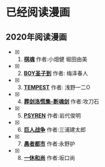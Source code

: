 # 已经阅读漫画

## 2020年阅读漫画
- [x] 1. **[棋魂](./comics/2021/棋魂.md)**  作者:小畑健 堀田由美
- [x] 2. **[BOY圣子到](./comics/2021/BOY圣子到.md)**  作者: 梅泽春人
- [x] 3. **[TEMPEST](./comics/2021/TEMPEST.md)**  作者: 浅野一二O
- [x] 4. **[葬剑洛慌集-断魂剑](./comics/2021/葬剑洛慌集-断魂剑.md)** 作者:攻刀石
- [x] 5. **[PSYREN](./comics/2021/PSYREN.md)** 作者:岩代俊明
- [x] 6. **[巨人战争](./comics/2021/巨人战争.md)** 作者:三浦建太郎
- [x] 7. **[愚者都市](./comics/2021/愚者都市.md)** 作者:永野护
- [x] 8. **[一休和尚](./comics/2021/一休和尚.md)** 作者:坂口尚
